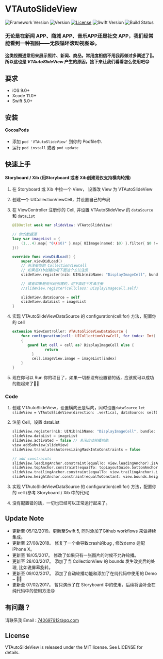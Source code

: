 # VTAutoSlideView
![Framework Version](https://img.shields.io/cocoapods/v/VTAutoSlideView.svg?style=flat)
![Version](https://img.shields.io/cocoapods/p/VTAutoSlideView.svg?style=flat)
[![License](https://img.shields.io/cocoapods/l/VTAutoSlideView.svg?style=flat)](https://github.com/VitoNYang/VTAutoSlideView/blob/master/LICENSE)
![Swift Version](https://img.shields.io/badge/swift-5.0-orange.svg)
![Build Status](https://github.com/VitoNYang/VTAutoSlideView/workflows/Build/badge.svg)

### 无论是在新闻 APP、商城 APP、音乐APP还是社交 APP，我们经常能看到一种视图——无限循环滚动视图😆。
#### 这类视图通常用来展示照片、新闻、商品，常用度相信不用我再做过多阐述了🙂。所以这也是 *VTAutoSlideView* 产生的原因，接下来让我们看看怎么使用吧😊

## 要求
- iOS 9.0+
- Xcode 11.0+
- Swift 5.0+


## 安装
#### CocoaPods
- 添加 `pod 'VTAutoSlideView'` 到你的 Podfile中.
- 运行 `pod install` 或者 `pod update`

## 快速上手
#### Storyboard / Xib (用Storyboard 或者 Xib创建现仅支持横向轮播)

1. 在 Storyboard 或 Xib 中拉一个 View， 设置改 View 为 VTAutoSlideView
2. 创建一个 UICollectionViewCell，并设置自己的布局
3. 在 ViewController 注册你的 Cell, 并设置 VTAutoSlideView 的 `dataSource` 和 `dataList`

	``` swift
	@IBOutlet weak var slideView: VTAutoSlideView!
	    
	// 你的数据源
	lazy var imageList = {
	    (1...4).map{ "0\($0)" }.map{ UIImage(named: $0) }.filter{ $0 != nil }.map{ $0! }
	}()
	
	override func viewDidLoad() {
	    super.viewDidLoad()
	    // 先注册你的 CollectionViewCell
	    // 如果是Xib创建的用下面这个方法注册
	    slideView.register(nib: UINib(nibName: "DisplayImageCell", bundle: nibBundle))
	    
	    // 或者如果是用代码创建的，用下面这个方法注册
	    //slideView.register(cellClass: DisplayImageCell.self)
	    
	    slideView.dataSource = self
	    slideView.dataList = imageList
	}
	```
4. 实现 VTAutoSlideViewDataSource 的 configuration(cell:for) 方法，配置你的 cell

	``` swift
	extension ViewController: VTAutoSlideViewDataSource {
    	func configuration(cell: UICollectionViewCell, for index: Int)
    	{
           guard let cell = cell as? DisplayImageCell else {
            	   return
        	 }
        	 cell.imageView.image = imageList[index]
    	}
	}
	```
5.  现在你可以 Run 你的项目了，如果一切都没有设置错的话，应该就可以成功的跑起来了🍻🍻

### Code
1. 创建 VTAutoSlideView，设置横向还是纵向，同时设置`dataSource`
`let slideView = VTAutoSlideView(direction: .vertical, dataSource: self)`
2. 注册 Cell，设置 dataList

	``` swift
    slideView.register(nib: UINib(nibName: "DisplayImageCell", bundle: nibBundle))
    slideView.dataList = imageList
    slideView.activated = false // 关闭自动轮播功能
    view.addSubview(slideView)
    slideView.translatesAutoresizingMaskIntoConstraints = false
        
    // add constraints
    slideView.leadingAnchor.constraint(equalTo: view.leadingAnchor).isActive = true
    slideView.topAnchor.constraint(equalTo: topLayoutGuide.bottomAnchor, constant: 20).isActive = true
    slideView.trailingAnchor.constraint(equalTo: view.trailingAnchor).isActive = true
    slideView.heightAnchor.constraint(equalToConstant: view.bounds.height * 0.5).isActive = true
	```
3. 实现 VTAutoSlideViewDataSource 的 configuration(cell:for) 方法，配置你的 cell (参考 Storyboard / Xib 中的代码)
4. 没有配置错的话，一切也已经可以正常运行起来了。

## Update Note
* 更新至 05/12/2019。更新至Swift 5, 同时添加了Github workflows 来做持续集成。
* 更新至 27/08/2018。 修复了一个会导致crash的bug , 修改demo 适配iPhone X。
* 更新至 18/05/2017。 修改了如果只有一张图片的时候不允许轮播。
* 更新至 28/03/2017。 添加了当 CollectionView 的 bounds 发生改变后的处理, 比如说屏幕旋转。
* 更新至 09/02/2017。 添加了自动轮播功能和添加了在纯代码中使用的 Demo ~ 🍻🍻
* 更新至 07/02/2017。 暂只演示了在 Storyboard 中的使用，后续将会补全在纯代码中的使用方法😋

## 有问题？
请联系我 Email : 740697612@qq.com

## License
VTAutoSlideView is released under the MIT license. See LICENSE for details.
